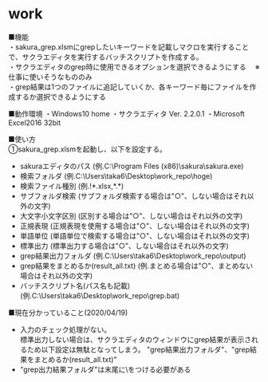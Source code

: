 # work
■機能  
・sakura_grep.xlsmにgrepしたいキーワードを記載しマクロを実行することで、サクラエディタを実行するバッチスクリプトを作成する。  
・サクラエディタのgrep時に使用できるオプションを選択できるようにする 　※仕事に使いそうなもののみ  
・grep結果は1つのファイルに追記していくか、各キーワード毎にファイルを作成するか選択できるようにする  

■動作環境 ・Windows10 home ・サクラエディタ Ver. 2.2.0.1 ・Microsoft Excel2016 32bit

■使い方  
①sakura_grep.xlsmを起動し、以下を設定する。  
  * sakuraエディタのパス (例.C:\Program Files (x86)\sakura\sakura.exe)  
  * 検索フォルダ (例.C:\Users\taka6\Desktop\work_repo\hoge)  
  * 検索ファイル種別 (例.!\*.xlsx,\*.\*)  
  * サブフォルダ検索 (サブフォルダ検索する場合は"○"、しない場合はそれ以外の文字)  
  * 大文字小文字区別 (区別する場合は"○"、しない場合はそれ以外の文字)
  * 正規表現 (正規表現を使用する場合は"○"、しない場合はそれ以外の文字)  
  * 単語単位 (単語単位で検索する場合は"○"、しない場合はそれ以外の文字)  
  * 標準出力 (標準出力する場合は"○"、しない場合はそれ以外の文字)  
  * grep結果出力フォルダ (例.C:\Users\taka6\Desktop\work_repo\output\)  
  * grep結果をまとめるか(result_all.txt) (例.まとめる場合は"○"、まとめない場合はそれ以外の文字)  
  * バッチスクリプト名(パス名も記載) (例.C:\Users\taka6\Desktop\work_repo\grep.bat)  
  
■現在分かっていること(2020/04/19)
  * 入力のチェック処理がない。  
    標準出力しない場合は、サクラエディタのウィンドウにgrep結果が表示されるため以下設定は無駄となってしまう。
    "grep結果出力フォルダ"、"grep結果をまとめるか(result_all.txt)"
  * "grep出力結果フォルダ"は末尾に\\をつける必要がある
  
